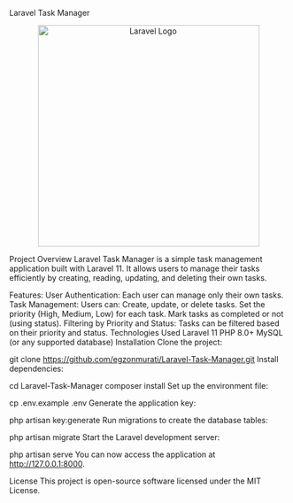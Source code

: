 Laravel Task Manager
<p align="center"><a href="https://laravel.com" target="_blank"><img src="https://raw.githubusercontent.com/laravel/art/master/logo-lockup/5%20SVG/2%20CMYK/1%20Full%20Color/laravel-logolockup-cmyk-red.svg" width="400" alt="Laravel Logo"></a></p>
Project Overview
Laravel Task Manager is a simple task management application built with Laravel 11. It allows users to manage their tasks efficiently by creating, reading, updating, and deleting their own tasks.

Features:
User Authentication: Each user can manage only their own tasks.
Task Management: Users can:
Create, update, or delete tasks.
Set the priority (High, Medium, Low) for each task.
Mark tasks as completed or not (using status).
Filtering by Priority and Status: Tasks can be filtered based on their priority and status.
Technologies Used
Laravel 11
PHP 8.0+
MySQL (or any supported database)
Installation
Clone the project:

git clone https://github.com/egzonmurati/Laravel-Task-Manager.git
Install dependencies:


cd Laravel-Task-Manager
composer install
Set up the environment file:


cp .env.example .env
Generate the application key:


php artisan key:generate
Run migrations to create the database tables:


php artisan migrate
Start the Laravel development server:


php artisan serve
You can now access the application at http://127.0.0.1:8000.

License
This project is open-source software licensed under the MIT License.

